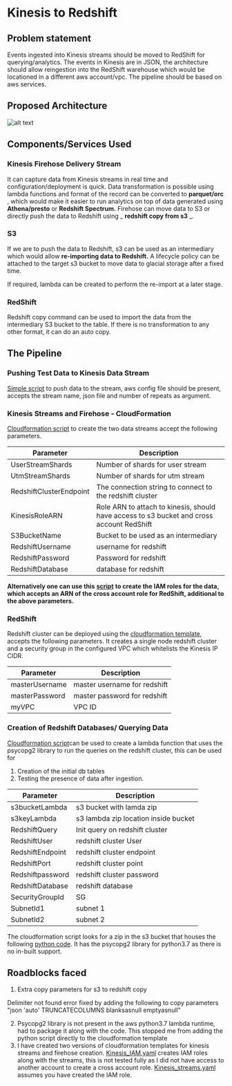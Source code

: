 # Kinesis to Redshift

## Problem statement

Events ingested into Kinesis streams should be moved to RedShift for querying/analytics. The events in Kinesis are in JSON, the architecture should allow reingestion into the RedShift warehouse which would be locationed in a different aws account/vpc. The pipeline should be based on aws services.

## Proposed Architecture

![alt text](http://url/to/img.png)

## Components/Services Used

### Kinesis Firehose Delivery Stream

It can capture data from Kinesis streams in real time and configuration/deployment is quick. Data transformation is possible using lambda functions and format of the record can be converted to **parquet/orc** , which would make it easier to run analytics on top of data generated using **Athena/presto** or **Redshift Spectrum.** Firehose can move data to S3 or directly push the data to Redshift using _ **redshift copy from s3** __._

### S3

If we are to push the data to Redshift, s3 can be used as an intermediary which would allow **re-importing data to Redshift.** A lifecycle policy can be attached to the target s3 bucket to move data to glacial storage after a fixed time.

If required, lambda can be created to perform the re-import at a later stage.

### RedShift

Redshift copy command can be used to import the data from the intermediary S3 bucket to the table. If there is no transformation to any other format, it can do an auto copy.

##


## The Pipeline

### Pushing Test Data to Kinesis Data Stream

[Simple script](https://github.com/maheshpnair/event-monitor/blob/master/push_json_kinesis_streams.py) to push data to the stream, aws config file should be present, accepts the stream name, json file and number of repeats as argument.

### Kinesis Streams and Firehose - CloudFormation

[Cloudformation script](https://github.com/maheshpnair/event-monitor/blob/master/kinesis-streams.yaml) to create the two data streams accept the following parameters.

| **Parameter** | **Description** |
| --- | --- |
| UserStreamShards | Number of shards for user stream |
| UtmStreamShards | Number of shards for utm stream |
| RedshiftClusterEndpoint | The connection string to connect to the redshift cluster |
| KinesisRoleARN | Role ARN to attach to kinesis, should have access to s3 bucket and cross account RedShift |
| S3BucketName | Bucket to be used as an intermediary |
| RedshiftUsername | username for redshift |
| RedshiftPassword | Password for redshift |
| RedshiftDatabase | database for redshift |

**Alternatively one can use this** [**script**](https://github.com/maheshpnair/event-monitor/blob/master/kinesis_IAM.yaml) **to create the IAM roles for the data, which accepts an ARN of the cross account role for RedShift, additional to the above parameters.**

### RedShift

Redshift cluster can be deployed using the [cloudformation template](https://github.com/maheshpnair/event-monitor/blob/master/redshift.yaml), accepts the following parameters. It creates a single node redshift cluster and a security group in the configured VPC which whitelists the Kinesis IP CIDR.

| **Parameter** | **Description** |
| --- | --- |
| masterUsername | master username for redshift |
| masterPassword | master password for redshift |
| myVPC | VPC ID |

### Creation of Redshift Databases/ Querying Data

[Cloudformation script](https://github.com/maheshpnair/event-monitor/blob/master/Kinesis_query_runner_lambda.yaml)can be used to create a lambda function that uses the psycopg2 library to run the queries on the redshift cluster, this can be used for

1. Creation of the initial db tables
2. Testing the presence of data after ingestion.

| Parameter | Description |
| --- | --- |
| s3bucketLambda | s3 bucket with lamda zip |
| s3keyLambda | s3 lambda zip location inside bucket |
| RedshiftQuery | Init query on redshift cluster |
| RedshiftUser | redshift cluster User |
| RedshiftEndpoint | redshift cluster endpoint |
| RedshiftPort | redshift cluster point |
| Redshiftpassword | redshift cluster password |
| RedshiftDatabase | redshift database |
| SecurityGroupId | SG |
| SubnetId1 | subnet 1 |
| SubnetId2 | subnet 2 |

The cloudformation script looks for a zip in the s3 bucket that houses the following [python code](https://github.com/maheshpnair/event-monitor/tree/master/lambda). It has the psycopg2 library for python3.7 as there is no in-built support.

## Roadblocks faced

1. Extra copy parameters for s3 to redshift copy

Delimiter not found error fixed by adding the following to copy parameters &quot;json &#39;auto&#39; TRUNCATECOLUMNS blanksasnull emptyasnull&quot;

2. Psycopg2 library is not present in the aws python3.7 lambda runtime, had to package it along with the code. This stopped me from adding the python script directly to the cloudformation template
3. I have created two versions of cloudformation templates for kinesis streams and firehose creation.
   [Kinesis\_IAM.yaml](https://github.com/maheshpnair/event-monitor/blob/master/kinesis_IAM.yaml) creates IAM roles along with the streams, this is not tested fully as I did not have access to another account to create a cross account role.
   [Kinesis\_streams.yaml](https://github.com/maheshpnair/event-monitor/blob/master/kinesis-streams.yaml) assumes you have created the IAM role.
